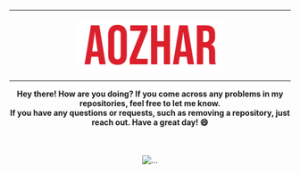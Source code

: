 <hr><p align="center"><img src="proflogo.png" alt="..." /></p><hr>

<p align="center">
  <b>
    Hey there! How are you doing? If you come across any problems in my repositories, feel free to let me know. <br />
    If you have any questions or requests, such as removing a repository, just reach out. Have a great day! 😄  <br />
  </b>
  <br />
  <br />
  <br />
  <img src="https://github-readme-stats.vercel.app/api?username=a0zhar&show_icons=true&theme=dark#gh-dark-mode-only" alt="..." />
</p>
